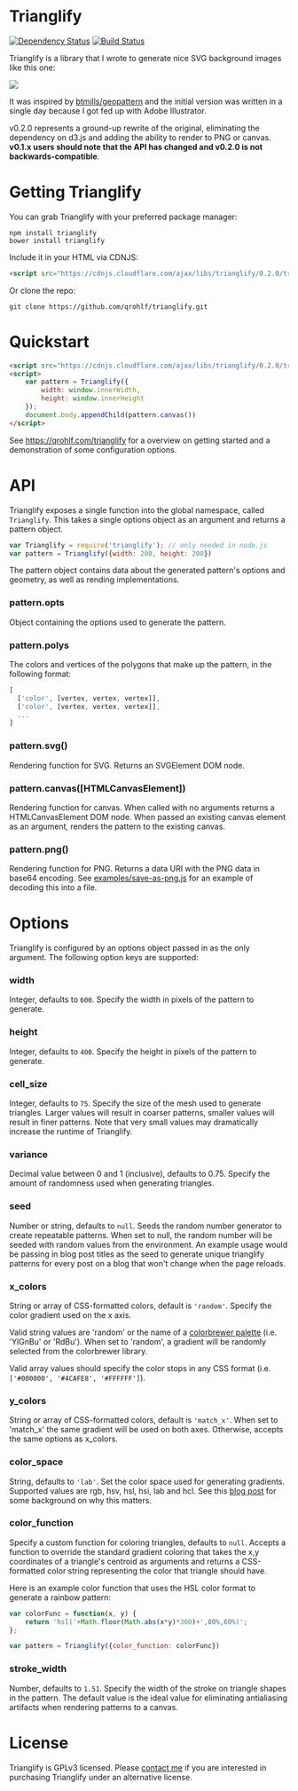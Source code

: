 # Trianglify

[![Dependency Status](https://david-dm.org/qrohlf/trianglify.svg)](https://david-dm.org/qrohlf/trianglify) [![Build Status](https://travis-ci.org/qrohlf/trianglify.svg?branch=master)](https://travis-ci.org/qrohlf/trianglify)


Trianglify is a library that I wrote to generate nice SVG background images like this one:

![](https://cloud.githubusercontent.com/assets/347189/6771063/f8b0af46-d090-11e4-8d4c-6c7ef5bd9d37.png)

It was inspired by [btmills/geopattern](https://github.com/btmills/geopattern) and the initial version was written in a single day because I got fed up with Adobe Illustrator.

v0.2.0 represents a ground-up rewrite of the original, eliminating the dependency on d3.js and adding the ability to render to PNG or canvas. **v0.1.x users should note that the API has changed and v0.2.0 is not backwards-compatible**.

# Getting Trianglify

You can grab Trianglify with your preferred package manager:

```
npm install trianglify
bower install trianglify
```

Include it in your HTML via CDNJS:

```html
<script src="https://cdnjs.cloudflare.com/ajax/libs/trianglify/0.2.0/trianglify.min.js"></script>
```

Or clone the repo:

```
git clone https://github.com/qrohlf/trianglify.git
```


# Quickstart

```html
<script src="https://cdnjs.cloudflare.com/ajax/libs/trianglify/0.2.0/trianglify.min.js"></script>
<script>
	var pattern = Trianglify({
		width: window.innerWidth, 
		height: window.innerHeight
	});
	document.body.appendChild(pattern.canvas())
</script>
```

See https://qrohlf.com/trianglify for a overview on getting started and a demonstration of some configuration options.


# API

Trianglify exposes a single function into the global namespace, called `Trianglify`. This takes a single options object as an argument and returns a pattern object.

```js
var Trianglify = require('trianglify'); // only needed in node.js
var pattern = Trianglify({width: 200, height: 200})
```

The pattern object contains data about the generated pattern's options and geometry, as well as rending implementations.

### pattern.opts

Object containing the options used to generate the pattern.

### pattern.polys

The colors and vertices of the polygons that make up the pattern, in the following format:

```js
[
  ['color', [vertex, vertex, vertex]],
  ['color', [vertex, vertex, vertex]],
  ...
]
```

### pattern.svg()

Rendering function for SVG. Returns an SVGElement DOM node.

### pattern.canvas([HTMLCanvasElement])

Rendering function for canvas. When called with no arguments returns a HTMLCanvasElement DOM node. When passed an existing canvas element as an argument, renders the pattern to the existing canvas.

### pattern.png()

Rendering function for PNG. Returns a data URI with the PNG data in base64 encoding. See [examples/save-as-png.js](examples/save-as-png.js) for an example of decoding this into a file.


# Options

Trianglify is configured by an options object passed in as the only argument. The following option keys are supported:

### width

Integer, defaults to `600`. Specify the width in pixels of the pattern to generate. 

### height

Integer, defaults to `400`. Specify the height in pixels of the pattern to generate.

### cell_size

Integer, defaults to `75`. Specify the size of the mesh used to generate triangles. Larger values will result in coarser patterns, smaller values will result in finer patterns. Note that very small values may dramatically increase the runtime of Trianglify.

### variance

Decimal value between 0 and 1 (inclusive), defaults to 0.75. Specify the amount of randomness used when generating triangles. 

### seed

Number or string, defaults to `null`. Seeds the random number generator to create repeatable patterns. When set to null, the random number will be seeded with random values from the environment. An example usage would be passing in blog post titles as the seed to generate unique trianglify patterns for every post on a blog that won't change when the page reloads.

### x_colors

String or array of CSS-formatted colors, default is `'random'`. Specify the color gradient used on the x axis.

Valid string values are 'random' or the name of a [colorbrewer palette](http://bl.ocks.org/mbostock/5577023) (i.e. 'YlGnBu' or 'RdBu'). When set to 'random', a gradient will be randomly selected from the colorbrewer library.

Valid array values should specify the color stops in any CSS format (i.e. `['#000000', '#4CAFE8', '#FFFFFF']`).

### y_colors

String or array of CSS-formatted colors, default is `'match_x'`. When set to 'match_x' the same gradient will be used on both axes. Otherwise, accepts the same options as x_colors.

### color_space

String, defaults to `'lab'`. Set the color space used for generating gradients. Supported values are rgb, hsv, hsl, hsi, lab and hcl. See this [blog post](https://vis4.net/blog/posts/avoid-equidistant-hsv-colors/) for some background on why this matters.

### color_function

Specify a custom function for coloring triangles, defaults to `null`. Accepts a function to override the standard gradient coloring that takes the x,y coordinates of a triangle's centroid as arguments and returns a CSS-formatted color string representing the color that triangle should have.

Here is an example color function that uses the HSL color format to generate a rainbow pattern:

```javascript
var colorFunc = function(x, y) {
	return 'hsl('+Math.floor(Math.abs(x*y)*360)+',80%,60%)';
};

var pattern = Trianglify({color_function: colorFunc})
```

### stroke_width

Number, defaults to `1.51`. Specify the width of the stroke on triangle shapes in the pattern. The default value is the ideal value for eliminating antialiasing artifacts when rendering patterns to a canvas.

# License

Trianglify is GPLv3 licensed. Please [contact me](mailto:qr@qrohlf.com) if you are interested in purchasing Trianglify under an alternative license.